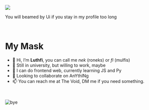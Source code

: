 ![](https://media1.tenor.com/m/c1dvVKdhThIAAAAC/shigure-ui-dance.gif)

You will beamed by Ui if you stay in my profile too long

<br>

<h1>My Mask</h1>

- 👋 Hi, I’m <b>Luthfi</b>, you can call me <i>nek</i> (roneks) or <i>fi</i> (mulfis)
- 👀 Still in university, but willing to work, maybe
- 🌱 I can do frontend web, currently learning JS and Py
- 💞️ Looking to collaborate on AnYthINg
- 📫 You can reach me at The Void, DM me if you need something.

<br>

![bye](https://media1.tenor.com/m/Dxsaz8EK0-QAAAAC/hiyori-blue-archive.gif)

<!---
Ronexts/Ronexts is a ✨ special ✨ repository because its `README.md` (this file) appears on your GitHub profile.
You can click the Preview link to take a look at your changes.
--->
